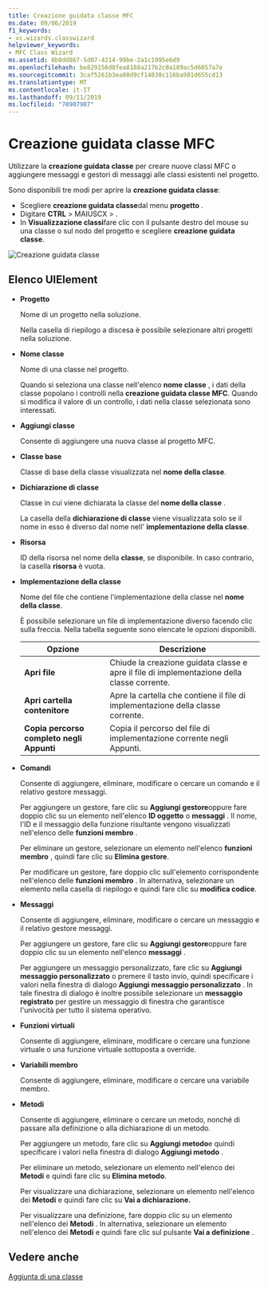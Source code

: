 ```yaml
---
title: Creazione guidata classe MFC
ms.date: 09/06/2019
f1_keywords:
- vc.wizards.classwizard
helpviewer_keywords:
- MFC Class Wizard
ms.assetid: 8b0dd867-5d07-4214-99be-2a1c1995e6d9
ms.openlocfilehash: be829156d8fea8188a217b2c0a189ac5d6057a7e
ms.sourcegitcommit: 3caf5261b3ea80d9cf14038c116ba981d655cd13
ms.translationtype: MT
ms.contentlocale: it-IT
ms.lasthandoff: 09/11/2019
ms.locfileid: "70907987"
---
```

# <a name="mfc-class-wizard"></a>Creazione guidata classe MFC

Utilizzare la **creazione guidata classe** per creare nuove classi MFC o aggiungere messaggi e gestori di messaggi alle classi esistenti nel progetto.

Sono disponibili tre modi per aprire la **creazione guidata classe**:

- Scegliere **creazione guidata classe**dal menu **progetto** .
- Digitare **CTRL** > MAIUSCX > .
- In **Visualizzazione classi**fare clic con il pulsante destro del mouse su una classe o sul nodo del progetto e scegliere **creazione guidata classe**.

![Creazione guidata classe](media/class-wizard.png "Creazione guidata classe MFC")

## <a name="uielement-list"></a>Elenco UIElement

- **Progetto**

   Nome di un progetto nella soluzione.

   Nella casella di riepilogo a discesa è possibile selezionare altri progetti nella soluzione.

- **Nome classe**

   Nome di una classe nel progetto.

   Quando si seleziona una classe nell'elenco **nome classe** , i dati della classe popolano i controlli nella **creazione guidata classe MFC**. Quando si modifica il valore di un controllo, i dati nella classe selezionata sono interessati.

- **Aggiungi classe**

   Consente di aggiungere una nuova classe al progetto MFC.

- **Classe base**

   Classe di base della classe visualizzata nel **nome della classe**.

- **Dichiarazione di classe**

   Classe in cui viene dichiarata la classe del **nome della classe** .

   La casella della **dichiarazione di classe** viene visualizzata solo se il nome in esso è diverso dal nome nell' **implementazione della classe**.

- **Risorsa**

   ID della risorsa nel nome della **classe**, se disponibile. In caso contrario, la casella **risorsa** è vuota.

- **Implementazione della classe**

   Nome del file che contiene l'implementazione della classe nel **nome della classe**.

   È possibile selezionare un file di implementazione diverso facendo clic sulla freccia. Nella tabella seguente sono elencate le opzioni disponibili.

   |Opzione|Descrizione|
   |------------|-----------------|
   |**Apri file**|Chiude la creazione guidata classe e apre il file di implementazione della classe corrente.|
   |**Apri cartella contenitore**|Apre la cartella che contiene il file di implementazione della classe corrente.|
   |**Copia percorso completo negli Appunti**|Copia il percorso del file di implementazione corrente negli Appunti.|

- **Comandi**

   Consente di aggiungere, eliminare, modificare o cercare un comando e il relativo gestore messaggi.

   Per aggiungere un gestore, fare clic su **Aggiungi gestore**oppure fare doppio clic su un elemento nell'elenco **ID oggetto** o **messaggi** . Il nome, l'ID e il messaggio della funzione risultante vengono visualizzati nell'elenco delle **funzioni membro** .

   Per eliminare un gestore, selezionare un elemento nell'elenco **funzioni membro** , quindi fare clic su **Elimina gestore**.

   Per modificare un gestore, fare doppio clic sull'elemento corrispondente nell'elenco delle **funzioni membro** . In alternativa, selezionare un elemento nella casella di riepilogo e quindi fare clic su **modifica codice**.

- **Messaggi**

   Consente di aggiungere, eliminare, modificare o cercare un messaggio e il relativo gestore messaggi.

   Per aggiungere un gestore, fare clic su **Aggiungi gestore**oppure fare doppio clic su un elemento nell'elenco **messaggi** .

   Per aggiungere un messaggio personalizzato, fare clic su **Aggiungi messaggio personalizzato** o premere il tasto invio, quindi specificare i valori nella finestra di dialogo **Aggiungi messaggio personalizzato** . In tale finestra di dialogo è inoltre possibile selezionare un **messaggio registrato** per gestire un messaggio di finestra che garantisce l'univocità per tutto il sistema operativo.

- **Funzioni virtuali**

   Consente di aggiungere, eliminare, modificare o cercare una funzione virtuale o una funzione virtuale sottoposta a override.

- **Variabili membro**

   Consente di aggiungere, eliminare, modificare o cercare una variabile membro.

- **Metodi**

   Consente di aggiungere, eliminare o cercare un metodo, nonché di passare alla definizione o alla dichiarazione di un metodo.

   Per aggiungere un metodo, fare clic su **Aggiungi metodo**e quindi specificare i valori nella finestra di dialogo **Aggiungi metodo** .

   Per eliminare un metodo, selezionare un elemento nell'elenco dei **Metodi** e quindi fare clic su **Elimina metodo**.

   Per visualizzare una dichiarazione, selezionare un elemento nell'elenco dei **Metodi** e quindi fare clic su **Vai a dichiarazione.**

   Per visualizzare una definizione, fare doppio clic su un elemento nell'elenco dei **Metodi** . In alternativa, selezionare un elemento nell'elenco dei **Metodi** e quindi fare clic sul pulsante **Vai a definizione** .

## <a name="see-also"></a>Vedere anche

[Aggiunta di una classe](../../ide/adding-a-class-visual-cpp.md)
